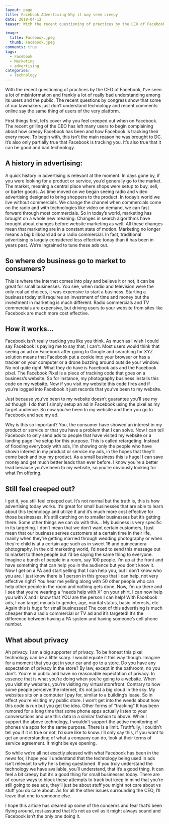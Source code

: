 ```yaml
---
layout: page
title: Facebook Advertising Why it may seem creepy
date: 2018-04-12
teaser: With the recent questioning of practices by the CEO of Facebook, I’ve seen a lot of misinformation and frankly a lot of really bad understanding among its users and the public. The recent questions by congress show that some of our lawmakers just don’t understand technology and recent comments online say the same thing of users of the very platform.

image:
  title: Facebook.jpeg
  thumb: Facebook.jpeg
comments: true
tags:
  - Facebook
  - Marketing
  - advertising
categories:
  - Technology
---
```

With the recent questioning of practices by the CEO of Facebook, I’ve seen a lot of misinformation and frankly a lot of really bad understanding among its users and the public. The recent questions by congress show that some of our lawmakers just don’t understand technology and recent comments online say the same thing of users of the very platform.

First things first, let’s cover why you feel creeped out when on Facebook. The recent grilling of the CEO has left many users to begin complaining about how creepy Facebook has been and how Facebook is tracking their every move. To begin with, this isn’t the main reason he was brought to DC. It’s also only partially true that Facebook is tracking you. It’s also true that it can be good and bad technology.

## A history in advertising:

A quick history in advertising is relevant at the moment. In days gone by, if you were looking for a product or service, you’d generally go to the market. The market, meaning a central place where shops were setup to buy, sell, or barter goods. As time moved on we began seeing radio and video advertising designed to bring shoppers to the product. In today’s world we live without commercials. We change the channel when commercials come on the radio and with technologies like video on demand, we can fast forward through most commercials.
So in today’s world, marketing has brought on a whole new meaning. Changes in search algorithms have brought about changes before website marketing as well. All these changes mean that marketing are in a constant state of motion. Marketing no longer means a big billboard ad or a radio commercial. In fact, traditional advertising is largely considered less effective today than it has been in years past. We’re ingrained to tune these ads out.

## So where do business go to market to consumers?

This is where the internet comes into play and believe it or not, it can be great for small businesses. You see, when radio and television were the only real ad choices, it was expensive to start a business. Starting a business today still requires an investment of time and money but the investment in marketing is much different. Radio commercials and TV commercials are expensive, but driving users to your website from sites like Facebook are much more cost effective.

## How it works…

Facebook isn’t really tracking you like you think. As much as I wish I could say Facebook is paying me to say that, I can’t. Most users would think that seeing an ad on Facebook after going to Google and searching for XYZ solution means that Facebook put a cookie into your browser or has a tracker on your computer or a drone buzzing around outside your window. No not quite right.
What they do have is Facebook ads and the Facebook pixel. The Facebook Pixel is a piece of tracking code that goes on a business’s website. So for instance, my photography business installs this code on my website. Now if you visit my website this code fires and if you’re logged into Facebook it just records that you’ve been to my website.

Just because you’ve been to my website doesn’t guarantee you’ll see my ad though. I do that I simply setup an ad in Facebook using the pixel as my target audience. So now you’ve been to my website and then you go to Facebook and see my ad.

Why is this so important? You, the consumer have showed an interest in my product or service or that you have a problem that I can solve. Now I can tell Facebook to only send ads to people that have visited my website or a landing page I’ve setup for this purpose. This is called retargeting. Instead of flooding everybody with ads, I’m showing only the people who have shown interest in my product or service my ads, in the hopes that they’ll come back and buy my product. As a small business this is huge! I can save money and get much better leads than ever before. I know you’re a better lead because you’ve been to my website, so you’re obviously looking for what I’m offering.

## Still feel creeped out?

I get it, you still feel creeped out. It’s not normal but the truth is, this is how advertising today works. It’s great for small businesses that are able to learn about this technology and utilize it and it’s much more cost effective for those businesses. It’s still catching on to smaller businesses but it’s getting there.
Some other things we can do with this…
My business is very specific in its targeting. I don’t mean that we don’t want certain customers, I just mean that our business serves customers at a certain time in their life, mainly when they’re getting married through wedding photography or when they’re child is at a certain age such as in sweet 16 and quinceanera photography. In the old marketing world, I’d need to send this message out to market to these people but I’d be saying the same thing to everyone.
Imagine a bunch of people in a room, say 100 people. I’m up at the front and have something that can help you in the audience but you don’t know it. Now I get on a PA and start yelling that I can help you, but I don’t know who you are. I just know there is 1 person in this group that I can help, not very effective right? You hear me yelling along with 50 other people who can help other people in the room and nothing gets done.
Now, I’m up there and I see that you’re wearing a “needs help with X” on your shirt. I can now help you with X and I know that YOU are the person I can help!
With Facebook ads, I can target my ads to gender, age, marital status, basic interests, etc. Again this is huge for small businesses! The cost of this advertising is much cheaper than a radio commercial or TV ad and it’s targeted! It’s the difference between having a PA system and having someone’s cell phone number.

## What about privacy

Ah privacy. I am a big supporter of privacy. To be honest this pixel technology can be a little scary. I would equate it this way though. Imagine for a moment that you get in your car and go to a store. Do you have any expectation of privacy in the store? By law, except in the bathroom, no you don’t. You’re in public and have no reasonable expectation of privacy. In essence that is what you’re doing when you’re going to a website. When you visit my websites, you’re visiting my virtual storefront. Contrary to how some people perceive the internet, it’s not just a big cloud in the sky. My websites sits on a computer I pay for, similar to a building’s lease. So in effect you’re visiting my public store. I won’t get into the weeds about how this code is run but you get the idea.
Other forms of “tracking” It has been rumored for a long time that some phone apps actually listen to your conversations and use this data in a similar fashion to above. While I support the above technology, I wouldn’t support the active monitoring of phones via apps for the same purpose. There is a limit. Truthfully, I couldn’t tell you if it is true or not, I’d sure like to know. I’ll only say this, if you want to get an understanding of what a company can do, look at their terms of service agreement. It might be eye opening.

So while we’re all not exactly pleased with what Facebook has been in the news for, I hope you’ll understand that the technology being used in ads isn’t relevant to why he is being questioned. If you truly understand the technology we have available, you’ll understand, that it’s a good thing. It can feel a bit creepy but it’s a good thing for small businesses today. There are of course ways to block these attempts to track but keep in mind that you’re still going to see ads, they’ll just be about stuff you might not care about vs stuff you do care about. As for all the other issues surrounding the CEO, I’ll leave that one to someone else.

I hope this article has cleared up some of the concerns and fear that’s been flying around, rest assured that it’s not as evil as it might always sound and Facebook isn’t the only one doing it.
